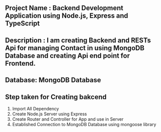 ## Project Name : Backend Development Application using Node.js, Express and TypeScript
## Description : I am creating Backend and RESTs Api for managing Contact in using MongoDB Database and creating Api end point for Frontend.
## Database: MongoDB Database

## Step taken for Creating bakcend

1. Import All Dependency
2. Create Node.js Server using Express
3. Create Router and Controller for App and use in Server
4. Established Connection to MongoDB Database using mongoose library